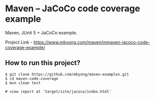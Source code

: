# Maven – JaCoCo code coverage example
Maven, JUnit 5 + JaCoCo example.

Project Link - https://www.mkyong.com/maven/mmaven-jacoco-code-coverage-example/

## How to run this project?
```
$ git clone https://github.com/mkyong/maven-examples.git
$ cd maven-code-coverage
$ mvn clean test

# view report at 'target/site/jacoco/index.html'
```